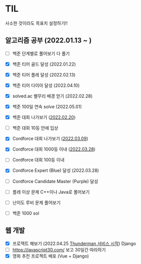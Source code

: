 # TIL

사소한 것이라도 목표치 설정하기!!



## 알고리즘 공부 (2022.01.13 ~ )

- [ ] 백준 단계별로 풀어보기 다 풀기
- [x] 백준 티어 골드 달성 (2022.01.22)
- [x] 백준 티어 플레 달성 (2022.02.13)
- [x] 백준 티어 다이아 달성 (2022.04.10)
- [x] solved.ac 별무리 배경 얻기 (2022.02.28)
- [x] 백준 100일 연속 solve (2022.05.01)
- [x] 백준 대회 나가보기 ([2022.02.20](https://www.acmicpc.net/contest/view/760))
- [ ] 백준 대회 10등 안에 입상
- [x] Cordforce 대회 나가보기 ([2022.03.09](https://codeforces.com/contest/1650))
- [x] Cordforce 대회 1000등 이내 ([2022.03.28](https://codeforces.com/contest/1658))
- [ ] Cordforce 대회 100등 이내
- [x] Cordforce Expert (Blue) 달성 (2022.03.28)
- [ ] Cordforce Candidate Master (Purple) 달성
- [ ] 플레 이상 문제 C++이나 Java로 풀어보기
- [ ] 난이도 루비 문제 풀어보기
- [ ] 백준 1000 sol



## 웹 개발

- [x] 프로젝트 해보기 (2022.04.25 [Thunderman 서비스 시작](https://thunderman.herokuapp.com/)) Django
- [ ] https://javascript30.com/ 보고 30일간 따라하기
- [x] 영화 추천 프로젝트 배포 (Vue + Django)
